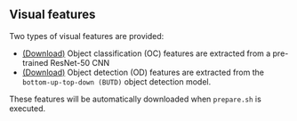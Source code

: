 Visual features
---

Two types of visual features are provided:

- [(Download)](https://zenodo.org/record/4298396/files/multi30k_resnet50_features.tar.bz2?download=1) Object classification (OC) features are extracted from a pre-trained ResNet-50 CNN
- [(Download)](https://zenodo.org/record/4298396/files/multi30k_butd_features.tar.bz2?download=1) Object detection (OD) features are extracted from the `bottom-up-top-down (BUTD)`
  object detection model.

These features will be automatically downloaded when `prepare.sh` is executed.
